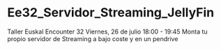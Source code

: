 # Ee32_Servidor_Streaming_JellyFin
Taller Euskal Encounter 32 Viernes, 26 de julio 18:00 - 19:45  Monta tu propio servidor de Streaming a bajo coste y en un pendrive
